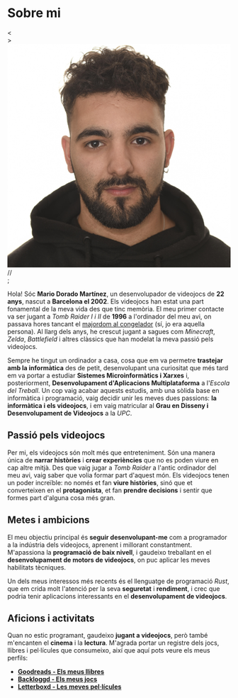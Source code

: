 # Sobre mi

<div class="avatar-container">
  <div class="code-element top-left">&lt;</div>
  <div class="code-element top-right">&gt;</div>
  <img src="../../assets/yo.jpg" alt="La meva foto de perfil" class="avatar-image">
  <div class="code-element bottom-left">//</div>
  <div class="code-element bottom-right">;</div>
</div>

Hola! Sóc **Mario Dorado Martínez**, un desenvolupador de videojocs de **22 anys**, nascut a **Barcelona el 2002**. Els videojocs han estat una part fonamental de la meva vida des que tinc memòria. El meu primer contacte va ser jugant a *Tomb Raider I i II* de **1996** a l'ordinador del meu avi, on passava hores tancant el [majordom al congelador](https://www.youtube.com/watch?v=pW2zPX2nMcw) (sí, jo era aquella persona). Al llarg dels anys, he crescut jugant a sagues com *Minecraft*, *Zelda*, *Battlefield* i altres clàssics que han modelat la meva passió pels videojocs.

Sempre he tingut un ordinador a casa, cosa que em va permetre **trastejar amb la informàtica** des de petit, desenvolupant una curiositat que més tard em va portar a estudiar **Sistemes Microinformàtics i Xarxes** i, posteriorment, **Desenvolupament d'Aplicacions Multiplataforma** a l'*Escola del Treball*. Un cop vaig acabar aquests estudis, amb una sòlida base en informàtica i programació, vaig decidir unir les meves dues passions: **la informàtica i els videojocs**, i em vaig matricular al **Grau en Disseny i Desenvolupament de Videojocs** a la *UPC*.

## Passió pels videojocs

Per mi, els videojocs són molt més que entreteniment. Són una manera única de **narrar històries** i **crear experiències** que no es poden viure en cap altre mitjà. Des que vaig jugar a *Tomb Raider* a l'antic ordinador del meu avi, vaig saber que volia formar part d'aquest món. Els videojocs tenen un poder increïble: no només et fan **viure històries**, sinó que et converteixen en el **protagonista**, et fan **prendre decisions** i sentir que formes part d'alguna cosa més gran.

## Metes i ambicions

El meu objectiu principal és **seguir desenvolupant-me** com a programador a la indústria dels videojocs, aprenent i millorant constantment. M'apassiona la **programació de baix nivell**, i gaudeixo treballant en el **desenvolupament de motors de videojocs**, on puc aplicar les meves habilitats tècniques.

Un dels meus interessos més recents és el llenguatge de programació *Rust*, que em crida molt l'atenció per la seva **seguretat** i **rendiment**, i crec que podria tenir aplicacions interessants en el **desenvolupament de videojocs**.

## Aficions i activitats

Quan no estic programant, gaudeixo **jugant a videojocs**, però també m'encanten el **cinema** i la **lectura**. M'agrada portar un registre dels jocs, llibres i pel·lícules que consumeixo, així que aquí pots veure els meus perfils:

- [**Goodreads - Els meus llibres**](https://www.goodreads.com/mdoradom/)
- [**Backloggd - Els meus jocs**](https://www.backloggd.com/u/mdoradom/)
- [**Letterboxd - Les meves pel·lícules**](https://letterboxd.com/mdoradom/)

